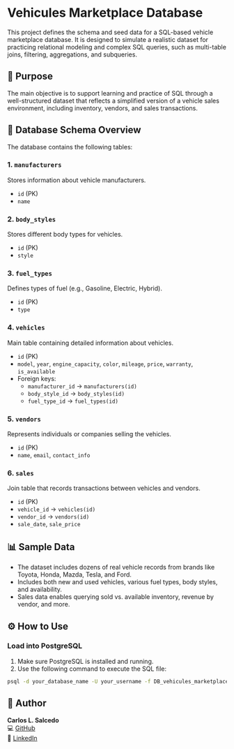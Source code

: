 # Vehicules Marketplace Database

This project defines the schema and seed data for a SQL-based vehicle marketplace database. It is designed to simulate a realistic dataset for practicing relational modeling and complex SQL queries, such as multi-table joins, filtering, aggregations, and subqueries.

## 📌 Purpose

The main objective is to support learning and practice of SQL through a well-structured dataset that reflects a simplified version of a vehicle sales environment, including inventory, vendors, and sales transactions.

## 🧱 Database Schema Overview

The database contains the following tables:

### 1. `manufacturers`
Stores information about vehicle manufacturers.

- `id` (PK)
- `name`

### 2. `body_styles`
Stores different body types for vehicles.

- `id` (PK)
- `style`

### 3. `fuel_types`
Defines types of fuel (e.g., Gasoline, Electric, Hybrid).

- `id` (PK)
- `type`

### 4. `vehicles`
Main table containing detailed information about vehicles.

- `id` (PK)
- `model`, `year`, `engine_capacity`, `color`, `mileage`, `price`, `warranty`, `is_available`
- Foreign keys:
  - `manufacturer_id` → `manufacturers(id)`
  - `body_style_id` → `body_styles(id)`
  - `fuel_type_id` → `fuel_types(id)`

### 5. `vendors`
Represents individuals or companies selling the vehicles.

- `id` (PK)
- `name`, `email`, `contact_info`

### 6. `sales`
Join table that records transactions between vehicles and vendors.

- `id` (PK)
- `vehicle_id` → `vehicles(id)`
- `vendor_id` → `vendors(id)`
- `sale_date`, `sale_price`

## 📊 Sample Data

- The dataset includes dozens of real vehicle records from brands like Toyota, Honda, Mazda, Tesla, and Ford.
- Includes both new and used vehicles, various fuel types, body styles, and availability.
- Sales data enables querying sold vs. available inventory, revenue by vendor, and more.

## ⚙️ How to Use

### Load into PostgreSQL

1. Make sure PostgreSQL is installed and running.
2. Use the following command to execute the SQL file:

```bash
psql -d your_database_name -U your_username -f DB_vehicules_marketplace.sql
```

## 👤 Author

**Carlos L. Salcedo**  
💻 [GitHub](https://github.com/Carlaurence)  
💼 [LinkedIn](https://www.linkedin.com/in/carlos-salcedo-203493215)

